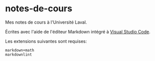# notes-de-cours
Mes notes de cours à l'Université Laval.

Écrites avec l'aide de l'éditeur Markdown intégré à [Visual Studio Code](https://code.visualstudio.com/).

Les extensions suivantes sont requises:

```
markdown+math
markdownlint
```
